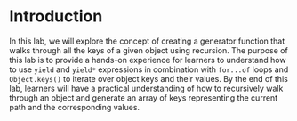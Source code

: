 # Introduction

In this lab, we will explore the concept of creating a generator function that walks through all the keys of a given object using recursion. The purpose of this lab is to provide a hands-on experience for learners to understand how to use `yield` and `yield*` expressions in combination with `for...of` loops and `Object.keys()` to iterate over object keys and their values. By the end of this lab, learners will have a practical understanding of how to recursively walk through an object and generate an array of keys representing the current path and the corresponding values.
